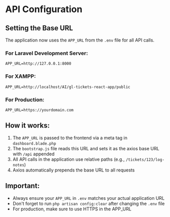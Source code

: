 # API Configuration

## Setting the Base URL

The application now uses the `APP_URL` from the `.env` file for all API calls.

### For Laravel Development Server:
```
APP_URL=http://127.0.0.1:8000
```

### For XAMPP:
```
APP_URL=http://localhost/AI/gl-tickets-react-app/public
```

### For Production:
```
APP_URL=https://yourdomain.com
```

## How it works:

1. The `APP_URL` is passed to the frontend via a meta tag in `dashboard.blade.php`
2. The `bootstrap.js` file reads this URL and sets it as the axios base URL with `/api` appended
3. All API calls in the application use relative paths (e.g., `/tickets/123/log-notes`)
4. Axios automatically prepends the base URL to all requests

## Important:
- Always ensure your `APP_URL` in `.env` matches your actual application URL
- Don't forget to run `php artisan config:clear` after changing the `.env` file
- For production, make sure to use HTTPS in the APP_URL